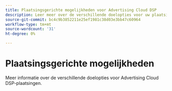 ```yaml
---
title: Plaatsingsgerichte mogelijkheden voor Advertising Cloud DSP
description: Leer meer over de verschillende doelopties voor uw plaatsingen.
source-git-commit: bc4c9b3852211e25ef1981c38d03e3bb47c60964
workflow-type: tm+mt
source-wordcount: '31'
ht-degree: 0%

---
```


# Plaatsingsgerichte mogelijkheden

Meer informatie over de verschillende doelopties voor Advertising Cloud DSP-plaatsingen.

<!--
>[!VIDEO]()
-->
